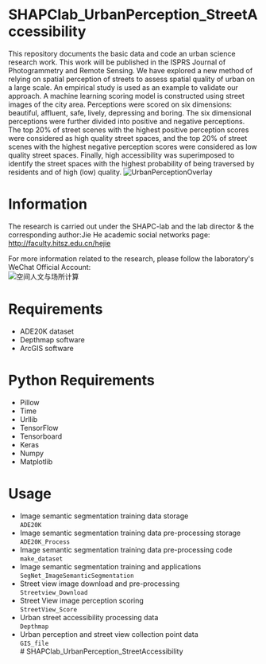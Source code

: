 # SHAPClab_UrbanPerception_StreetAccessibility
This repository documents the basic data and code an urban science research work. This work will be published in the ISPRS Journal of Photogrammetry and Remote Sensing.
We have explored a new method of relying on spatial perception of streets to assess spatial quality of urban on a large scale. An empirical study is used as an example to validate our approach. A machine learning scoring model is constructed using street images of the city area. Perceptions were scored on six dimensions: beautiful, affluent, safe, lively, depressing and boring. The six dimensional perceptions were further divided into positive and negative perceptions. The top 20% of street scenes with the highest positive perception scores were considered as high quality street spaces, and the top 20% of street scenes with the highest negative perception scores were considered as low quality street spaces. Finally, high accessibility was superimposed to identify the street spaces with the highest probability of being traversed by residents and of high (low) quality.
![UrbanPerceptionOverlay](http://m.qpic.cn/psc?/V51wK6B50SnpHF0Ql90V120XkX2YMvAu/bqQfVz5yrrGYSXMvKr.cqYG0eHFfbPKpXffJlCtmX8oz7cGTepweaP7OzW.teXoFbQSDGprayhUAisLVE69xNgJD0xhbopL.Dv3whVe0jnc!/b&bo=QAZABkAGQAYBByA!&rf=viewer_4 "UrbanPerceptionOverlay")
# Information
The research is carried out under the SHAPC-lab and the lab director & the corresponding author:Jie He academic social networks page:<br>
http://faculty.hitsz.edu.cn/hejie

For more information related to the research, please follow the laboratory's WeChat Official Account:<br>
![空间人文与场所计算](http://faculty.hitsz.edu.cn/ueditor/jsp/upload/image/20211206/1638770351934059707.jpeg "空间人文与场所计算")
# Requirements
- ADE20K dataset
- Depthmap software
- ArcGIS software
# Python Requirements
- Pillow
- Time
- Urllib
- TensorFlow
- Tensorboard
- Keras
- Numpy
- Matplotlib
# Usage
- Image semantic segmentation training data storage<br>
`ADE20K`<br>
- Image semantic segmentation training data pre-processing storage<br>
`ADE20K_Process`<br>
- Image semantic segmentation training data pre-processing code<br>
`make_dataset`<br>
- Image semantic segmentation training and applications<br>
`SegNet_ImageSemanticSegmentation`<br>
- Street view image download and pre-processing<br>
`Streetview_Download`<br>
- Street View image perception scoring<br>
`StreetView_Score`<br>
- Urban street accessibility processing data<br>
`Depthmap`<br>
- Urban perception and street view collection point data<br>
`GIS_file`<br># SHAPClab_UrbanPerception_StreetAccessibility
